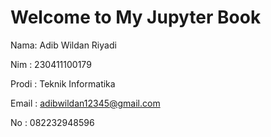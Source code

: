 # Welcome to My Jupyter Book

Nama: Adib Wildan Riyadi

Nim : 230411100179

Prodi : Teknik Informatika

Email : adibwildan12345@gmail.com

No : 082232948596